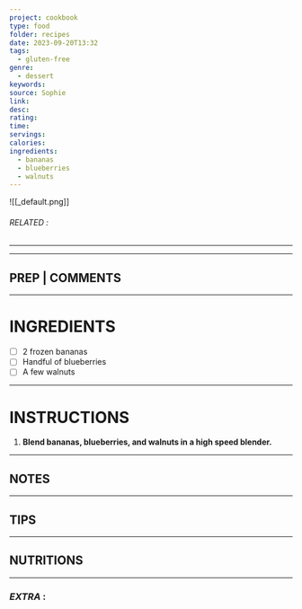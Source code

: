 ```yaml
---
project: cookbook
type: food
folder: recipes
date: 2023-09-20T13:32
tags:
  - gluten-free
genre:
  - dessert
keywords: 
source: Sophie
link: 
desc: 
rating: 
time: 
servings: 
calories: 
ingredients:
  - bananas
  - blueberries
  - walnuts
---
```


![[_default.png]]
###### *RELATED* : 
---


---
## PREP | COMMENTS



---
# INGREDIENTS

- [ ] 2 frozen bananas 
- [ ] Handful of blueberries
- [ ] A few walnuts

---
# INSTRUCTIONS

1. **Blend bananas, blueberries, and walnuts in a high speed blender.**

---
## NOTES



---
## TIPS



---
## NUTRITIONS



---
### *EXTRA* :



